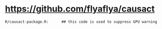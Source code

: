 # https://github.com/flyaflya/causact

```console
R/causact-package.R:      ## this code is used to suppress GPU warning

```

